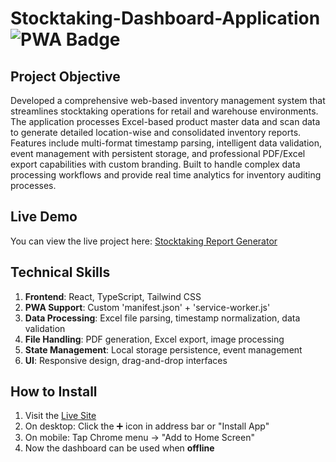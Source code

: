 # Stocktaking-Dashboard-Application ![PWA Badge](https://img.shields.io/badge/PWA-Ready-blue?logo=pwa)
## Project Objective
Developed a comprehensive web-based inventory management system that streamlines stocktaking operations for retail and warehouse environments. The application processes Excel-based product master data and scan data to generate detailed location-wise and consolidated inventory reports. 
Features include multi-format timestamp parsing, intelligent data validation, event management with persistent storage, and professional PDF/Excel export capabilities with custom branding. Built to handle complex data processing workflows and provide real time analytics for inventory auditing processes.
## Live Demo
You can view the live project here: [Stocktaking Report Generator](https://stocktakingreport.netlify.app)
## Technical Skills 
1) **Frontend**: React, TypeScript, Tailwind CSS
2) **PWA Support**: Custom 'manifest.json' + 'service-worker.js'
3) **Data Processing**: Excel file parsing, timestamp normalization, data validation
4) **File Handling**: PDF generation, Excel export, image processing
5) **State Management**: Local storage persistence, event management
6) **UI**: Responsive design, drag-and-drop interfaces
## How to Install
1) Visit the [Live Site](https://stocktakingreport.netlify.app)
2) On desktop: Click the ➕ icon in address bar or "Install App"
3) On mobile: Tap Chrome menu → "Add to Home Screen"
4) Now the dashboard can be used when **offline** 

    


